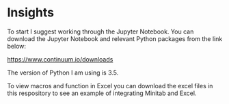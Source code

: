 # Insights

To start I suggest working through the Jupyter Notebook.  You can download the Jupyter Notebook and relevant Python packages from the link below:

https://www.continuum.io/downloads

The version of Python I am using is 3.5.

To view macros and function in Excel you can download the excel files in this respository to see an example of integrating Minitab and Excel.

